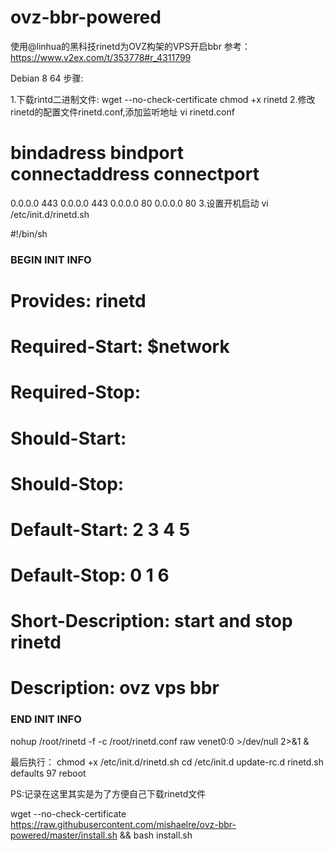 # ovz-bbr-powered
使用@linhua的黑科技rinetd为OVZ构架的VPS开启bbr 参考：https://www.v2ex.com/t/353778#r_4311799

Debian 8 64 步骤:

1.下载rintd二进制文件:
wget --no-check-certificate 
chmod +x rinetd
2.修改rinetd的配置文件rinetd.conf,添加监听地址 
vi rinetd.conf
# bindadress bindport connectaddress connectport 
0.0.0.0 443 0.0.0.0 443
0.0.0.0 80 0.0.0.0 80
3.设置开机启动
vi /etc/init.d/rinetd.sh

#!/bin/sh

### BEGIN INIT INFO
# Provides: rinetd
# Required-Start: $network
# Required-Stop:
# Should-Start:
# Should-Stop:
# Default-Start: 2 3 4 5
# Default-Stop: 0 1 6
# Short-Description: start and stop rinetd
# Description: ovz vps bbr
### END INIT INFO

nohup /root/rinetd -f -c /root/rinetd.conf raw venet0:0 >/dev/null 2>&1 &

最后执行：
chmod +x /etc/init.d/rinetd.sh
cd /etc/init.d
update-rc.d rinetd.sh defaults 97
reboot

PS:记录在这里其实是为了方便自己下载rinetd文件




wget --no-check-certificate https://raw.githubusercontent.com/mishaelre/ovz-bbr-powered/master/install.sh && bash install.sh
